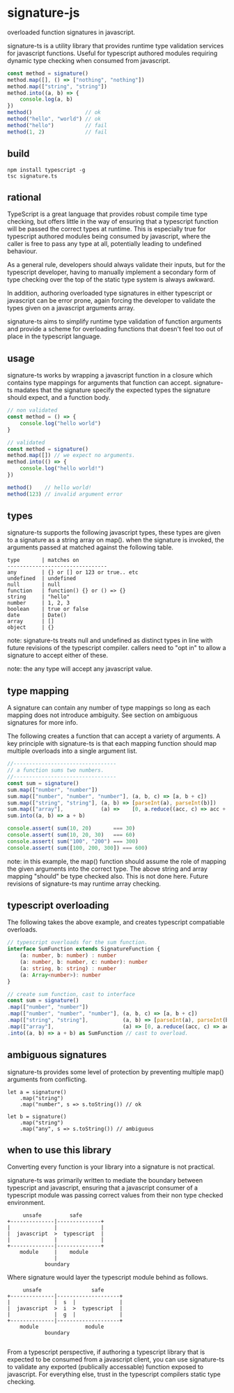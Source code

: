 # signature-js

overloaded function signatures in javascript.

signature-ts is a utility library that provides runtime type validation services
for javascript functions. Useful for typescript authored modules requiring dynamic
type checking when consumed from javascript.

```javascript
const method = signature()
method.map([], () => ["nothing", "nothing"])
method.map(["string", "string"])            
method.into((a, b) => {
    console.log(a, b)
}) 
method()                 // ok
method("hello", "world") // ok
method("hello")          // fail
method(1, 2)             // fail
```
## build
```
npm install typescript -g
tsc signature.ts
```

## rational

TypeScript is a great language that provides robust compile time type checking, but offers 
little in the way of ensuring that a typescript function will be passed the correct types at 
runtime. This is especially true for typescript authored modules being consumed by javascript,
where the caller is free to pass any type at all, potentially leading to undefined behaviour.

As a general rule, developers should always validate their inputs, but for the typescript developer,
having to manually implement a secondary form of type checking over the top of the static type 
system is always awkward. 

In addition, authoring overloaded type signatures in either typescript or javascript can be error
prone, again forcing the developer to validate the types given on a javascript arguments array.

signature-ts aims to simplify runtime type validation of function arguments and 
provide a scheme for overloading functions that doesn't feel too out of place
in the typescript language.

## usage

signature-ts works by wrapping a javascript function in a closure which contains
type mappings for arguments that function can accept. signature-ts madates
that the signature specify the expected types the signature should expect, and
a function body.

```javascript
// non validated
const method = () => {
    console.log("hello world")
}

// validated
const method = signature()
method.map([]) // we expect no arguments.
method.into(() => {
    console.log("hello world!")
})

method()    // hello world!
method(123) // invalid argument error
```

## types
signature-ts supports the following javascript types, these
types are given to a signature as a string array on map().
when the signature is invoked, the arguments passed at matched
against the following table.

```
type       | matches on
--------------------------------
any        | {} or [] or 123 or true.. etc
undefined  | undefined 
null       | null
function   | function() {} or () => {}
string     | "hello"
number     | 1, 2, 3 
boolean    | true or false
date       | Date()
array      | []
object     | {}
```
note: signature-ts treats null and undefined as distinct
types in line with future revisions of the typescript 
compiler. callers need to "opt in" to allow a signature
to accept either of these. 

note: the any type will accept any javascript value.

## type mapping
A signature can contain any number of type mappings so long
as each mapping does not introduce ambiguity. See section on 
ambiguous signatures for more info.

The following creates a function that can accept a variety 
of arguments. A key principle with signature-ts is that each 
mapping function should map multiple overloads into a single 
argument list.

```javascript
//---------------------------------
// a function sums two numbers.
//---------------------------------
const sum = signature()
sum.map(["number", "number"]) 
sum.map(["number", "number", "number"], (a, b, c) => [a, b + c])
sum.map(["string", "string"], (a, b) => [parseInt(a), parseInt(b)])
sum.map(["array"],            (a) =>    [0, a.reduce((acc, c) => acc + c, 0)])
sum.into((a, b) => a + b)

console.assert( sum(10, 20)       === 30)
console.assert( sum(10, 20, 30)   === 60)
console.assert( sum("100", "200") === 300)
console.assert( sum([100, 200, 300]) === 600)
```
note: in this example, the map() function should assume the role of 
mapping the given arguments into the correct type. The above string
and array mapping "should" be type checked also. This is not done
here. Future revisions of signature-ts may runtime array checking.

## typescript overloading

The following takes the above example, and creates typescript compatiable
overloads.
```typescript
// typescript overloads for the sum function.
interface SumFunction extends SignatureFunction {
    (a: number, b: number) : number
    (a: number, b: number, c: number): number
    (a: string, b: string) : number
    (a: Array<number>): number
}

// create sum function, cast to interface
const sum = signature()
.map(["number", "number"]) 
.map(["number", "number", "number"], (a, b, c) => [a, b + c])
.map(["string", "string"],           (a, b) => [parseInt(a), parseInt(b)])
.map(["array"],                      (a) => [0, a.reduce((acc, c) => acc + c, 0)])
.into((a, b) => a + b) as SumFunction // cast to overload.

```
## ambiguous signatures
signature-ts provides some level of protection by preventing multiple
map() arguments from conflicting. 

```
let a = signature()
    .map("string")
    .map("number", s => s.toString()) // ok

let b = signature()
    .map("string")
    .map("any", s => s.toString()) // ambiguous
```

## when to use this library

Converting every function is your library into a signature is not practical.

signature-ts was primarily written to mediate the boundary between
typescript and javascript, ensuring that a javascript consumer of a typescript
module was passing correct values from their non type checked environment.

```
     unsafe         safe
+--------------|--------------+
|              |              |
|  javascript  >  typescript  |
|              |              |
+--------------|--------------+
    module     |    module
               |
            boundary
```
Where signature would layer the typescript module behind as follows.
```
     unsafe                safe
+--------------|--------------------+
|              |  s  |              |
|  javascript  >  i  >  typescript  |
|              |  g  |              |
+--------------|--------------------+
    module               module
            boundary
           
```
From a typescript perspective, if authoring a typescript library that is expected
to be consumed from a javascript client, you can use signature-ts to validate
any exported (publically accessable) function exposed to javascript. For everything
else, trust in the typescript compilers static type checking.